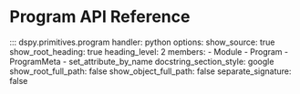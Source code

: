 # Program API Reference

::: dspy.primitives.program
    handler: python
    options:
        show_source: true
        show_root_heading: true
        heading_level: 2
        members:
          - Module
          - Program
          - ProgramMeta
          - set_attribute_by_name
        docstring_section_style: google
        show_root_full_path: false
        show_object_full_path: false
        separate_signature: false

